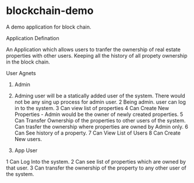 # blockchain-demo
A demo application for block chain.

Application Defination

An Application which allows users to tranfer the ownership of real estate properties with other users. Keeping all the history of all propety ownership in the block chain.

User Agnets
1. Admin

1. Adming user will be a statically added user of the system. There would not be any sing up process for admin user. 
2  Being admin. user can log in to the system. 
3  Can view list of properties 
4  Can Create New Properties - Admin would be the owner of newly created properties. 
5  Can Transfer Ownership of the properties to other users of the system. Can trasfer the ownership where properties are owned by Admin only.
6  Can See history of a property.
7  Can View List of Users
8  Can Create New users.

2. App User

1 Can Log Into the system.
2 Can see list of properties which are owned by that user.
3 Can transfer the ownership of the property to any other user of the system.
